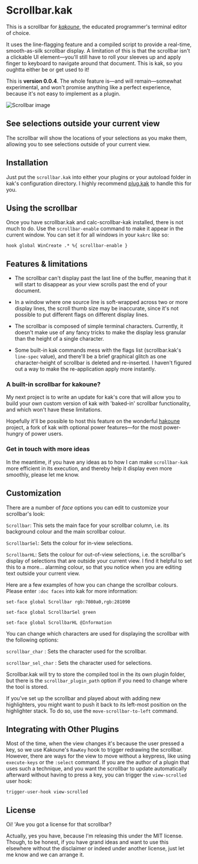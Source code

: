 # Scrollbar.kak

This is a scrollbar for [*kakoune*](https://github.com/mawww/kakoune), the educated programmer's terminal editor of choice.

It uses the line-flagging feature and a compiled script to provide a real-time, smooth-as-silk scrollbar display. A limitation of this is that the scrollbar isn't a clickable UI element—you'll still have to roll your sleeves up and apply finger to keyboard to navigate around that document. This is kak, so you oughtta either be or get used to it!

This is **version 0.0.4**. The whole feature is—and will remain—somewhat experimental, and won't promise anything like a perfect experience, because it's not easy to implement as a plugin.

![Scrollbar image](https://i.ibb.co/kSsjsVj/scrollbar.png)

## See selections outside your current view

The scrollbar will show the locations of your selections as you make them, allowing you to see selections outside of your current view.

## Installation

Just put the `scrollbar.kak` into either your plugins or your autoload folder in kak's configuration directory. I highly recommend [plug.kak](https://github.com/andreyorst/plug.kak) to handle this for you.

## Using the scrollbar

Once you have scrollbar.kak and calc-scrollbar-kak installed, there is not much to do. Use the `scrollbar-enable` command to make it appear in the current window. You can set it for all windows in your `kakrc` like so:

```
hook global WinCreate .* %{ scrollbar-enable }
```

## Features & limitations

* The scrollbar can't display past the last line of the buffer, meaning that it will start to disappear as your view scrolls past the end of your document.

* In a window where one source line is soft-wrapped across two or more display lines, the scroll thumb size may be inaccurate, since it's not possible to put different flags on different display lines.

* The scrollbar is composed of simple terminal characters. Currently, it doesn't make use of any fancy tricks to make the display less granular than the height of a single character. 

* Some built-in kak commands mess with the flags list (scrollbar.kak's `line-spec` value), and there'll be a brief graphical glitch as one character-height of scrollbar is deleted and re-inserted. I haven't figured out a way to make the re-application apply more instantly.

### A built-in scrollbar for kakoune?

My next project is to write an update for kak's core that will allow you to build your own custom version of kak with 'baked-in' scrollbar functionality, and which won't have these limitations.

Hopefully it'll be possible to host this feature on the wonderful [hakoune](https://github.com/Delapouite/hakoune) project, a fork of kak with optional power features—for the most power-hungry of power users.

### Get in touch with more ideas

In the meantime, if you have any ideas as to how I can make `scrollbar-kak` more efficient in its execution, and thereby help it display even more smoothly, please let me know.

## Customization

There are a number of *face* options you can edit to customize your scrollbar's look:

`Scrollbar`: This sets the main face for your scrollbar column, i.e. its background colour and the main scrollbar colour.

`ScrollbarSel`: Sets the colour for in-view selections.

`ScrollbarHL`: Sets the colour for out-of-view selections, i.e. the scrollbar's display of selections that are outside your current view. I find it helpful to set this to a more... alarming colour, so that you notice when you are editing text outside your current view.

Here are a few examples of how you can change the scrollbar colours. Please enter `:doc faces` into kak for more information:

`set-face global Scrollbar rgb:7080a0,rgb:281090`

`set-face global ScrollbarSel green`

`set-face global ScrollbarHL @Information`

You can change which characters are used for displaying the scrollbar with the following options:

`scrollbar_char` : Sets the character used for the scrollbar.

`scrollbar_sel_char` : Sets the character used for selections.

Scrollbar.kak will try to store the compiled tool in the its own plugin folder, but there is the `scrollbar_plugin_path` option if you need to change where the tool is stored.

If you've set up the scrollbar and played about with adding new highlighters, you might want to push it back to its left-most position on the highlighter stack. To do so, use the `move-scrollbar-to-left` command.

## Integrating with Other Plugins

Most of the time, when the view changes it's because the user pressed a key, so we use Kakoune's `RawKey` hook to trigger redrawing the scrollbar. However, there are ways for the view to move without a keypress, like using `execute-keys` or the `:select` command. If you are the author of a plugin that uses such a technique, and you want the scrollbar to update automatically afterward without having to press a key, you can trigger the `view-scrolled` user hook:

    trigger-user-hook view-scrolled

## License

Oi! 'Ave you got a license for that scrollbar?

Actually, yes you have, because I'm releasing this under the MIT license. Though, to be honest, if you have grand ideas and want to use this elsewhere without the disclaimer or indeed under another license, just let me know and we can arrange it.
